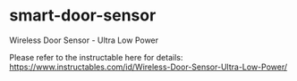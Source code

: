 # smart-door-sensor
Wireless Door Sensor - Ultra Low Power

Please refer to the instructable here for details: https://www.instructables.com/id/Wireless-Door-Sensor-Ultra-Low-Power/
